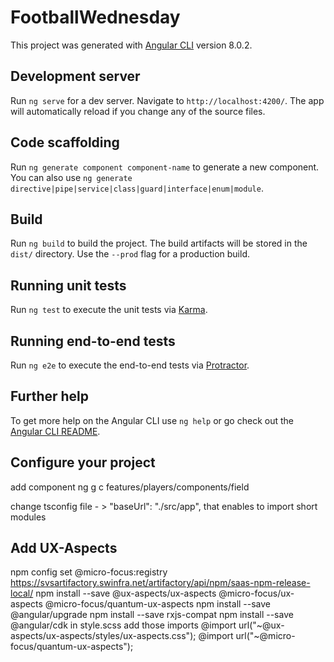 # FootballWednesday

This project was generated with [Angular CLI](https://github.com/angular/angular-cli) version 8.0.2.

## Development server

Run `ng serve` for a dev server. Navigate to `http://localhost:4200/`. The app will automatically reload if you change any of the source files.

## Code scaffolding

Run `ng generate component component-name` to generate a new component. You can also use `ng generate directive|pipe|service|class|guard|interface|enum|module`.

## Build

Run `ng build` to build the project. The build artifacts will be stored in the `dist/` directory. Use the `--prod` flag for a production build.

## Running unit tests

Run `ng test` to execute the unit tests via [Karma](https://karma-runner.github.io).

## Running end-to-end tests

Run `ng e2e` to execute the end-to-end tests via [Protractor](http://www.protractortest.org/).

## Further help

To get more help on the Angular CLI use `ng help` or go check out the [Angular CLI README](https://github.com/angular/angular-cli/blob/master/README.md).

## Configure your project   
add component
ng g c features/players/components/field

change tsconfig file - > "baseUrl": "./src/app", that enables to import short modules
## Add UX-Aspects
npm config set @micro-focus:registry https://svsartifactory.swinfra.net/artifactory/api/npm/saas-npm-release-local/
npm install --save @ux-aspects/ux-aspects @micro-focus/ux-aspects @micro-focus/quantum-ux-aspects
npm install --save @angular/upgrade
npm install --save rxjs-compat 
npm install --save @angular/cdk
in style.scss add those imports
@import url("~@ux-aspects/ux-aspects/styles/ux-aspects.css");
@import url("~@micro-focus/quantum-ux-aspects"); 

